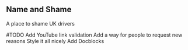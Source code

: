 ## Name and Shame

A place to shame UK drivers

#TODO
Add YouTube link validation
Add a way for people to request new reasons
Style it all nicely
Add Docblocks